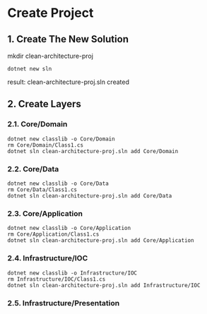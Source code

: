 # Create Project
## 1. Create The New Solution 
mkdir clean-architecture-proj 
```
dotnet new sln
```
result: clean-architecture-proj.sln created
## 2. Create Layers
### 2.1. Core/Domain
```
dotnet new classlib -o Core/Domain
rm Core/Domain/Class1.cs
dotnet sln clean-architecture-proj.sln add Core/Domain
```
### 2.2. Core/Data
```
dotnet new classlib -o Core/Data
rm Core/Data/Class1.cs
dotnet sln clean-architecture-proj.sln add Core/Data
```
### 2.3. Core/Application
```
dotnet new classlib -o Core/Application
rm Core/Application/Class1.cs
dotnet sln clean-architecture-proj.sln add Core/Application
```
### 2.4. Infrastructure/IOC
```
dotnet new classlib -o Infrastructure/IOC
rm Infrastructure/IOC/Class1.cs
dotnet sln clean-architecture-proj.sln add Infrastructure/IOC
```
### 2.5. Infrastructure/Presentation
